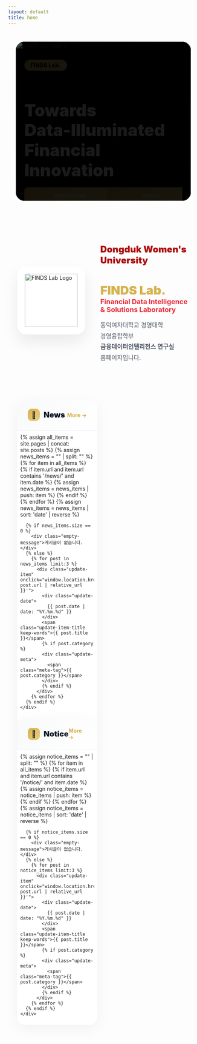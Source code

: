 ```yaml
---
layout: default
title: home
---
```


<style>
  :root {
    --gold: rgb(214, 177, 77);
    --gold-light: rgb(234, 207, 127);
    --red: rgb(172, 14, 14);
    --red-dark: rgb(127, 10, 10);
    --pantone-1788c: rgb(238, 39, 55);  /* Pantone 1788C */

    /* 공통 레이아웃 기준 */
    --container-max: 1200px;
    --pad-desktop: 24px;
    --pad-tablet: 20px;
    --pad-mobile: 16px;

    /* CTA 버튼 최대 폭 */
    --cta-w-desktop: 520px;
    --cta-w-tablet: 460px;
    --cta-w-mobile: 320px;
  }

  /* 단어 단위 줄바꿈 */
  .keep-words{
    word-break: keep-all;
    overflow-wrap: anywhere;
    -webkit-hyphens: auto;
    -ms-hyphens: auto;
    hyphens: auto;
  }

  /* =========================
     HERO Section - 상단 여백 추가로 메뉴와 겹침 방지
     ========================= */
  .hero-section {
    position: relative;
    width: 100%;
    max-width: var(--container-max);
    margin: 3rem auto 1.5rem;  /* 상단 마진 증가 (0 -> 3rem) */
    padding: 0 var(--pad-desktop);
    height: 480px;
    display: block;
    box-sizing: border-box;
    overflow: clip;
  }
  @media (max-width: 1024px) {
    .hero-section { 
      padding: 0 var(--pad-tablet); 
      height: 420px; 
      margin-top: 2.5rem;  /* 태블릿 상단 마진 */
    }
  }
  @media (max-width: 540px) {
    .hero-section { 
      padding: 0 var(--pad-mobile); 
      height: 340px; 
      margin-top: 2rem;  /* 모바일 상단 마진 */
    }
  }
  @media (max-width: 480px) { 
    .hero-section { 
      height: 320px; 
      margin-top: 1.5rem;  /* 작은 모바일 상단 마진 */
    } 
  }
  @media (max-width: 380px) { 
    .hero-section { 
      height: 300px; 
    } 
  }

  .carousel-container {
    width: 100%;
    height: 100%;
    overflow: hidden;
    background: #000;
    border-radius: 1.5rem;
    position: relative;
  }
  @media (max-width: 768px) { .carousel-container { border-radius: 1rem; } }

  .carousel-wrapper { position:relative; width:100%; height:100%; overflow:hidden; }
  .carousel-track {
    display: flex;
    transition: transform 0.6s cubic-bezier(0.4, 0, 0.2, 1);
    height: 100%;
    will-change: transform;
  }
  .carousel-slide {
    min-width: 100%;
    width: 100%;
    height: 100%;
    position: relative;
    flex: 0 0 100%;
    flex-shrink: 0;
    background: #000;
    overflow: hidden;
  }
  .carousel-slide img { width: 100%; height: 100%; object-fit: cover; display: block; }

  .carousel-overlay {
    position: absolute; inset: 0;
    background: linear-gradient(135deg, rgba(0,0,0,0.7) 0%, rgba(0,0,0,0.3) 100%);
    display: flex; align-items: center; padding: 0 5%;
    height: 100%; overflow: hidden;
  }
  @media (max-width: 768px) { .carousel-overlay { padding: 0 20px; align-items: center; } }

  .carousel-content {
    max-width: 600px; color: white; animation: fadeInUp 0.8s ease-out;
    max-height: 90%; overflow: hidden;
  }
  @keyframes fadeInUp { from { opacity:0; transform: translateY(30px);} to { opacity:1; transform:translateY(0);} }

  .tag-badge{
    display:inline-block; background:linear-gradient(135deg, var(--gold) 0%, var(--gold-light) 100%);
    color:#000; padding:6px 16px; border-radius:999px; font-weight:900; font-size:14px; letter-spacing:.5px; margin-bottom:16px;
  }
  @media (max-width:480px){ .tag-badge{ font-size:12px; padding:4px 12px; margin-bottom:12px; } }

  .hero-title{ font-size: clamp(22px, 5vw, 44px); font-weight: 900; line-height: 1.2; margin-bottom: 18px; }
  @media (max-width:540px){ .hero-title{ font-size:24px; margin-bottom:16px; } }
  @media (max-width:380px){ .hero-title{ font-size:22px; margin-bottom:14px; } }

  .hero-buttons{
    display: grid; grid-template-columns: 1fr 1fr; gap: 12px;
    width: 100%; max-width: var(--cta-w-desktop); margin: 0; justify-items: stretch;
  }
  @media (max-width:1024px){ .hero-buttons{ max-width: var(--cta-w-tablet); } }
  @media (max-width:540px){ .hero-buttons{ max-width: var(--cta-w-mobile); gap: 10px; } }
  @media (max-width:480px){ .hero-buttons{ gap: 8px; } }

  .btn-hero{
    min-height: 44px; padding: 12px 18px; border-radius: 8px; font-weight: 700; font-size: 14px;
    line-height: 1.1; text-decoration: none; transition: all .3s; display: inline-block; width: 100%;
    text-align: center; white-space: nowrap; overflow: hidden; text-overflow: ellipsis;
  }
  @media (max-width:540px){ .btn-hero{ font-size: clamp(11px, 3.4vw, 13px); padding: 11px 14px; letter-spacing: .1px; } }
  @media (max-width:380px){ .btn-hero{ font-size: clamp(10.5px, 3.6vw, 12px); padding: 10px 12px; min-height: 40px; } }
  @media (max-width:340px){ .btn-hero{ font-size: clamp(10px, 3.8vw, 11.5px); } }

  /* 버튼 색상 변경: 골드 배경에 흰색 글씨 */
  .btn-hero.primary, .btn-hero.secondary{
    background: linear-gradient(135deg, var(--gold) 0%, var(--gold-light) 100%);
    color:#fff; 
    border:2px solid transparent;
  }
  .btn-hero.primary:hover, .btn-hero.secondary:hover{
    transform: translateY(-2px);
    box-shadow: 0 10px 25px rgba(214, 177, 77, 0.3);
  }
  @media (hover:none){
    .btn-hero.primary:active, .btn-hero.secondary:active{
      transform: translateY(-2px);
      box-shadow: 0 10px 25px rgba(214, 177, 77, 0.3);
    }
  }

  .carousel-dots{
    position:absolute; bottom:20px; left:50%; transform:translateX(-50%);
    display:flex; gap:8px; z-index:10; padding:8px;
  }
  @media (max-width:480px){ .carousel-dots{ bottom:14px; } }

  .dot{ width:8px; height:8px; border-radius:50%; background:rgba(255,255,255,.4); border:none; cursor:pointer; transition:all .3s; padding:0; position:relative; }
  .dot::before{ content:''; position:absolute; top:-8px; left:-8px; right:-8px; bottom:-8px; }
  .dot.active{ width:24px; border-radius:4px; background:var(--gold); }

  /* =========================
     INTRO Section
     ========================= */
  .intro-section{
    max-width: var(--container-max);
    margin: 80px auto;
    padding: 0 var(--pad-desktop);
    display:grid; grid-template-columns:180px 1fr; gap:40px; align-items:center;
    box-sizing: border-box;
  }
  @media (max-width:768px){
    .intro-section{ grid-template-columns:1fr; margin:60px auto; text-align:center; padding:0 var(--pad-tablet); gap:30px; }
  }
  @media (max-width:480px){ .intro-section{ margin:40px auto; padding:0 var(--pad-mobile); gap:24px; } }

  .logo-box{
    width:180px; height:180px; background:#fff; border-radius:24px; display:flex; align-items:center; justify-content:center;
    box-shadow:0 20px 40px rgba(0,0,0,.08); position:relative; overflow:hidden;
  }
  @media (max-width:768px){ .logo-box{ margin:0 auto; } }
  @media (max-width:480px){ .logo-box{ width:150px; height:150px; border-radius:20px; } }
  .logo-box::before{ content:''; position:absolute; inset:0; background:linear-gradient(135deg, rgba(214,177,77,.1) 0%, rgba(172,14,14,.1) 100%); opacity:0; transition:.3s; }
  .logo-box:hover::before{ opacity:1; }
  .logo-box img{ width:140px; height:140px; object-fit:contain; position:relative; z-index:1; }
  @media (max-width:480px){ .logo-box img{ width:110px; height:110px; } }

  /* Intro content 색상 변경 */
  .intro-content h2{ color:var(--red); font-size:24px; font-weight:900; margin-bottom:8px; }
  @media (max-width:480px){ .intro-content h2{ font-size:20px; } }
  .intro-content h3{ font-size:32px; margin-bottom:4px; }
  @media (max-width:480px){ .intro-content h3{ font-size:24px; } }
  .intro-content .lab-name{ color:var(--gold); font-weight:900; }
  .intro-content .lab-full{ font-size:18px; color:var(--pantone-1788c); margin-left:0; }
  @media (max-width:768px){ .intro-content .lab-full{ display:block; margin-left:0; margin-top:8px; } }
  .intro-content .description{ margin-top:16px; font-size:16px; line-height:1.8; color:#4b5563; }
  @media (max-width:480px){ .intro-content .description{ font-size:14px; line-height:1.7; } }

  /* =========================
     UPDATES Section
     ========================= */
  .updates-section{
    max-width: var(--container-max);
    margin: 0 auto 80px;
    padding: 0 var(--pad-desktop);
    display:grid; grid-template-columns:repeat(2,1fr); gap:32px;
    box-sizing: border-box;
  }
  @media (max-width:768px){
    .updates-section{ grid-template-columns:1fr; gap:24px; margin-bottom:60px; padding:0 var(--pad-tablet); }
  }
  @media (max-width:480px){ .updates-section{ padding:0 var(--pad-mobile); gap:20px; margin-bottom:40px; } }

  .update-card{ background:#fff; border-radius:20px; overflow:hidden; box-shadow:0 10px 40px rgba(0,0,0,.05); transition:.3s; }
  @media (max-width:480px){ .update-card{ border-radius:16px; } }
  .update-card:hover{ transform:translateY(-5px); box-shadow:0 20px 60px rgba(0,0,0,.1); }
  @media (hover:none){ .update-card:hover{ transform:none; } }

  .update-header{
    padding:24px 28px; background:linear-gradient(135deg,#f8f9fa 0%,#fff 100%);
    border-bottom:2px solid #f3f4f6; display:flex; justify-content:space-between; align-items:center;
  }
  @media (max-width:480px){ .update-header{ padding:18px 20px; } }

  .update-title{ font-size:20px; font-weight:900; color:#111827; display:flex; align-items:center; gap:10px; }
  @media (max-width:480px){ .update-title{ font-size:18px; } }

  .update-icon{
    width:32px; height:32px; background:linear-gradient(135deg,var(--gold) 0%, var(--gold-light) 100%);
    border-radius:10px; display:flex; align-items:center; justify-content:center; font-size:18px;
  }
  @media (max-width:480px){ .update-icon{ width:28px; height:28px; font-size:16px; } }

  /* More 버튼 색상 변경 */
  .update-more{
    color:var(--gold); font-weight:700; font-size:14px; text-decoration:none; display:flex; align-items:center; gap:4px;
    transition:gap .2s; padding:4px 8px; margin:-4px -8px;
  }
  .update-more:hover{ gap:8px; }

  .update-list{ padding:8px; }
  @media (max-width:480px){ .update-list{ padding:4px; } }

  .update-item{
    padding:20px; border-radius:12px; transition:.2s; cursor:pointer; position:relative; overflow:hidden; -webkit-tap-highlight-color:transparent;
  }
  @media (max-width:480px){ .update-item{ padding:16px; border-radius:10px; } }
  .update-item::before{
    content:''; position:absolute; left:0; top:50%; transform:translateY(-50%); width:4px; height:0; background:var(--gold); transition:height .3s;
  }
  .update-item:hover{ background:#fef9f3; }
  .update-item:hover::before{ height:60%; }
  @media (hover:none){ .update-item:active{ background:#fef9f3; } }

  /* 날짜 표시 스타일 변경 */
  .update-date{ 
    font-size:14px; 
    font-weight:700; 
    color:var(--gold); 
    margin-bottom:8px; 
  }
  @media (max-width:480px){ 
    .update-date{ 
      font-size:13px; 
    } 
  }

  .update-item-title{
    font-size:15px; font-weight:800; color:#1f2937; line-height:1.5; display:block; cursor:pointer;
    overflow:hidden; display:-webkit-box; -webkit-line-clamp:2; -webkit-box-orient:vertical;
    word-break: keep-all; overflow-wrap: anywhere; hyphens: auto;
  }
  @media (max-width:480px){ .update-item-title{ font-size:14px; line-height:1.4; } }

  .update-meta{ margin-top:6px; font-size:12px; color:#9ca3af; display:flex; align-items:center; gap:12px; }
  .meta-tag{ display:inline-flex; align-items:center; gap:4px; padding:2px 8px; background:rgba(214,177,77,.1); border-radius:999px; font-weight:600; }
  @media (max-width:480px){ .meta-tag{ font-size:11px; padding:2px 6px; } }

  .empty-message{ padding:40px; text-align:center; color:#9ca3af; font-size:14px; }
  @media (max-width:480px){ .empty-message{ padding:30px 20px; font-size:13px; } }

  @media (prefers-reduced-motion: reduce){
    *{ animation-duration:.01ms !important; animation-iteration-count:1 !important; transition-duration:.01ms !important; }
  }
</style>

<!-- Hero Section -->
<section class="hero-section">
  <div class="carousel-container">
    <div class="carousel-wrapper">
      <div class="carousel-track" id="carouselTrack">
        <!-- Slide 1 -->
        <div class="carousel-slide">
          <img src="{{ '/assets/img/hero/slide-1.jpg' | relative_url }}" alt="FINDS Lab Hero 1" loading="eager">
          <div class="carousel-overlay">
            <div class="carousel-content keep-words">
              <span class="tag-badge">FINDS Lab.</span>
              <h1 class="hero-title keep-words">
                Towards <span style="white-space: nowrap;">Data-Illuminated</span><br>Financial Innovation
              </h1>
              <div class="hero-buttons">
                <a href="{{ '/about-introduction.html' | relative_url }}" class="btn-hero primary">Introduction</a>
                <a href="{{ '/about-honors.html' | relative_url }}" class="btn-hero secondary">Honors</a>
              </div>
            </div>
          </div>
        </div>

        <!-- Slide 2 -->
        <div class="carousel-slide">
          <img src="{{ '/assets/img/hero/slide-2.jpg' | relative_url }}" alt="FINDS Lab Hero 2" loading="lazy">
          <div class="carousel-overlay">
            <div class="carousel-content keep-words">
              <span class="tag-badge">FINDS Lab.</span>
              <h1 class="hero-title keep-words">Accomplishments</h1>
              <div class="hero-buttons">
                <a href="{{ '/publications.html' | relative_url }}" class="btn-hero primary">Publications</a>
                <a href="{{ '/projects.html' | relative_url }}" class="btn-hero secondary">Projects</a>
              </div>
            </div>
          </div>
        </div>

        <!-- Slide 3 -->
        <div class="carousel-slide">
          <img src="{{ '/assets/img/hero/slide-3.jpg' | relative_url }}" alt="FINDS Lab Hero 3" loading="lazy">
          <div class="carousel-overlay">
            <div class="carousel-content keep-words">
              <span class="tag-badge">FINDS Lab.</span>
              <h1 class="hero-title keep-words">Updates</h1>
              <div class="hero-buttons">
                <a href="{{ '/archives-notice.html' | relative_url }}" class="btn-hero primary">Notice</a>
                <a href="{{ '/archives-news.html' | relative_url }}" class="btn-hero secondary">News</a>
              </div>
            </div>
          </div>
        </div>
      </div>
    </div>

    <div class="carousel-dots">
      <button class="dot active" data-dot="0" aria-label="Slide 1"></button>
      <button class="dot" data-dot="1" aria-label="Slide 2"></button>
      <button class="dot" data-dot="2" aria-label="Slide 3"></button>
    </div>
  </div>
</section>

<!-- Introduction Section -->
<section class="intro-section">
  <div class="logo-container">
    <div class="logo-box">
      <img src="{{ '/assets/img/brand/logo-finds.png' | relative_url }}" alt="FINDS Lab Logo">
    </div>
  </div>

  <div class="intro-content keep-words">
    <h2 class="keep-words">Dongduk Women's University</h2>
    <h3 class="keep-words">
      <span class="lab-name keep-words">FINDS Lab.</span><br>
      <span class="lab-full keep-words">
        <b>Fin</b>ancial <b>D</b>ata Intelligence & <b>S</b>olutions Laboratory
      </span>
    </h3>
    <p class="description keep-words">
      동덕여자대학교 경영대학 경영융합학부 <b>금융데이터인텔리전스 연구실</b> 홈페이지입니다.
    </p>
  </div>
</section>

<!-- News & Notice Section -->
<section class="updates-section">
  <!-- News Card -->
  <div class="update-card">
    <div class="update-header">
      <div class="update-title">
        <div class="update-icon">📰</div>
        <span>News</span>
      </div>
      <a href="{{ '/archives-news.html' | relative_url }}" class="update-more">More →</a>
    </div>
    <div class="update-list">
      {% assign all_items = site.pages | concat: site.posts %}
      {% assign news_items = "" | split: "" %}
      {% for item in all_items %}
        {% if item.url and item.url contains '/news/' and item.date %}
          {% assign news_items = news_items | push: item %}
        {% endif %}
      {% endfor %}
      {% assign news_items = news_items | sort: 'date' | reverse %}

      {% if news_items.size == 0 %}
        <div class="empty-message">게시글이 없습니다.</div>
      {% else %}
        {% for post in news_items limit:3 %}
          <div class="update-item" onclick="window.location.href='{{ post.url | relative_url }}'">
            <div class="update-date">
              {{ post.date | date: "%Y.%m.%d" }}
            </div>
            <span class="update-item-title keep-words">{{ post.title }}</span>
            {% if post.category %}
            <div class="update-meta">
              <span class="meta-tag">{{ post.category }}</span>
            </div>
            {% endif %}
          </div>
        {% endfor %}
      {% endif %}
    </div>
  </div>

  <!-- Notice Card -->
  <div class="update-card">
    <div class="update-header">
      <div class="update-title">
        <div class="update-icon">📌</div>
        <span>Notice</span>
      </div>
      <a href="{{ '/archives-notice.html' | relative_url }}" class="update-more">More →</a>
    </div>
    <div class="update-list">
      {% assign notice_items = "" | split: "" %}
      {% for item in all_items %}
        {% if item.url and item.url contains '/notice/' and item.date %}
          {% assign notice_items = notice_items | push: item %}
        {% endif %}
      {% endfor %}
      {% assign notice_items = notice_items | sort: 'date' | reverse %}

      {% if notice_items.size == 0 %}
        <div class="empty-message">게시글이 없습니다.</div>
      {% else %}
        {% for post in notice_items limit:3 %}
          <div class="update-item" onclick="window.location.href='{{ post.url | relative_url }}'">
            <div class="update-date">
              {{ post.date | date: "%Y.%m.%d" }}
            </div>
            <span class="update-item-title keep-words">{{ post.title }}</span>
            {% if post.category %}
            <div class="update-meta">
              <span class="meta-tag">{{ post.category }}</span>
            </div>
            {% endif %}
          </div>
        {% endfor %}
      {% endif %}
    </div>
  </div>
</section>

<script>
  // Carousel functionality
  (function() {
    const track = document.getElementById('carouselTrack');
    const dots = document.querySelectorAll('.dot');
    const slides = document.querySelectorAll('.carousel-slide');
    let currentIndex = 0;
    let interval;
    let isTransitioning = false;
    let touchStartX = 0;
    let touchEndX = 0;

    function setSlideWidths() {
      const container = track.parentElement;
      const containerWidth = container.offsetWidth;
      const containerHeight = container.offsetHeight;

      slides.forEach(slide => {
        slide.style.width = containerWidth + 'px';
        slide.style.minWidth = containerWidth + 'px';
        slide.style.maxWidth = containerWidth + 'px';
        slide.style.height = containerHeight + 'px';
        slide.style.minHeight = containerHeight + 'px';
        slide.style.maxHeight = containerHeight + 'px';
      });
    }

    function preloadImages() {
      const images = document.querySelectorAll('.carousel-slide img');
      images.forEach((img) => {
        if (img.complete) return;
        const tempImg = new Image();
        tempImg.src = img.src;
      });
    }

    function goToSlide(index) {
      if (isTransitioning) return;
      isTransitioning = true;
      currentIndex = index;
      track.style.transform = `translateX(${-(index * 100)}%)`;
      dots.forEach((dot, i) => dot.classList.toggle('active', i === index));
      setTimeout(() => { isTransitioning = false; }, 600);
    }

    function nextSlide() { if (!isTransitioning) goToSlide((currentIndex + 1) % slides.length); }
    function prevSlide() { if (!isTransitioning) goToSlide((currentIndex - 1 + slides.length) % slides.length); }

    function startAutoplay() { stopAutoplay(); interval = setInterval(nextSlide, 5000); }
    function stopAutoplay() { if (interval) { clearInterval(interval); interval = null; } }

    function handleTouchStart(e){ touchStartX = e.changedTouches[0].screenX; }
    function handleTouchEnd(e){ touchEndX = e.changedTouches[0].screenX; handleSwipe(); }

    function handleSwipe() {
      const swipeThreshold = 50;
      const diff = touchStartX - touchEndX;
      if (Math.abs(diff) > swipeThreshold) {
        stopAutoplay();
        if (diff > 0) nextSlide(); else prevSlide();
        startAutoplay();
      }
    }

    // Initialize
    setSlideWidths();
    preloadImages();

    // Handle resize
    let resizeTimeout;
    window.addEventListener('resize', () => {
      clearTimeout(resizeTimeout);
      resizeTimeout = setTimeout(() => {
        setSlideWidths();
        goToSlide(currentIndex);
      }, 200);
    });

    // Dot navigation
    dots.forEach((dot, index) => {
      dot.addEventListener('click', () => {
        stopAutoplay();
        goToSlide(index);
        startAutoplay();
      });
    });

    // Touch events
    track.addEventListener('touchstart', handleTouchStart, { passive: true });
    track.addEventListener('touchend', handleTouchEnd, { passive: true });

    // Initialize on load
    window.addEventListener('load', () => {
      setSlideWidths();
      goToSlide(0);
      startAutoplay();
    });

    // Pause when tab is not visible
    document.addEventListener('visibilitychange', () => {
      if (document.hidden) stopAutoplay(); else startAutoplay();
    });

    // Pause on hover (desktop only)
    if (window.matchMedia('(hover: hover)').matches) {
      track.addEventListener('mouseenter', stopAutoplay);
      track.addEventListener('mouseleave', startAutoplay);
    }
  })();
</script>
